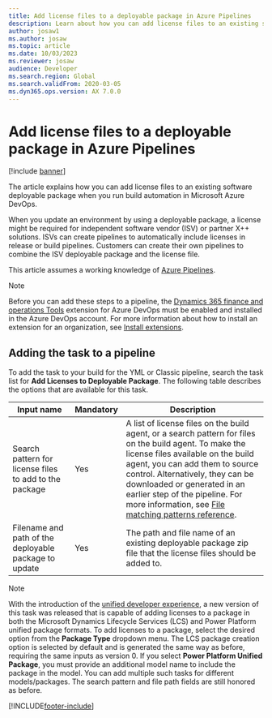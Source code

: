 ```yaml
---
title: Add license files to a deployable package in Azure Pipelines
description: Learn about how you can add license files to an existing software deployable package when you run build automation in Microsoft Azure DevOps.
author: josaw1
ms.author: josaw
ms.topic: article
ms.date: 10/03/2023
ms.reviewer: josaw
audience: Developer
ms.search.region: Global
ms.search.validFrom: 2020-03-05
ms.dyn365.ops.version: AX 7.0.0
---
```


# Add license files to a deployable package in Azure Pipelines

[!include [banner](../includes/banner.md)]

The article explains how you can add license files to an existing software deployable package when you run build automation in Microsoft Azure DevOps.

When you update an environment by using a deployable package, a license might be required for independent software vendor (ISV) or partner X++ solutions. ISVs can create pipelines to automatically include licenses in release or build pipelines. Customers can create their own pipelines to combine the ISV deployable package and the license file.

This article assumes a working knowledge of [Azure Pipelines](/azure/devops/pipelines/get-started/pipelines-get-started).

> [!NOTE]
> Before you can add these steps to a pipeline, the [Dynamics 365 finance and operations Tools](https://marketplace.visualstudio.com/items?itemName=Dyn365FinOps.dynamics365-finops-tools) extension for Azure DevOps must be enabled and installed in the Azure DevOps account. For more information about how to install an extension for an organization, see [Install extensions](/azure/devops/marketplace/install-extension).

## Adding the task to a pipeline

To add the task to your build for the YML or Classic pipeline, search the task list for **Add Licenses to Deployable Package**. The following table describes the options that are available for this task.

| Input name | Mandatory | Description |
| --- | --- | --- |
| Search pattern for license files to add to the package | Yes | A list of license files on the build agent, or a search pattern for files on the build agent. To make the license files available on the build agent, you can add them to source control. Alternatively, they can be downloaded or generated in an earlier step of the pipeline. For more information, see [File matching patterns reference](/azure/devops/pipelines/tasks/file-matching-patterns). |
| Filename and path of the deployable package to update | Yes | The path and file name of an existing deployable package zip file that the license files should be added to. |

> [!NOTE]
> With the introduction of the [unified developer experience](/power-platform/developer/unified-experience/finance-operations-dev-overview), a new version of this task was released that is capable of adding licenses to a package in both the Microsoft Dynamics Lifecycle Services (LCS) and Power Platform unified package formats. To add licenses to a package, select the desired option from the **Package Type** dropdown menu. The LCS package creation option is selected by default and is generated the same way as before, requiring the same inputs as version 0. If you select **Power Platform Unified Package**, you must provide an additional model name to include the package in the model. You can add multiple such tasks for different models/packages. The search pattern and file path fields are still honored as before.

[!INCLUDE[footer-include](../../../includes/footer-banner.md)]
